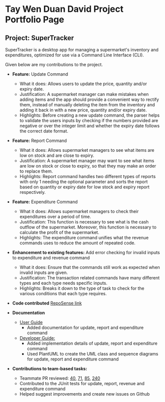# Tay Wen Duan David Project Portfolio Page

## Project: SuperTracker

SuperTracker is a desktop app for managing a supermarket's inventory and expenditures,
optimized for use via a Command Line Interface (CLI).

Given below are my contributions to the project.

- **Feature:** Update Command
  - What it does: Allows users to update the price, quantity and/or expiry date.
  - Justification: A supermarket manager can make mistakes when adding items
  and the app should provide a convenient way to rectify them, instead of manually deleting the item from the inventory
  and adding it back in with a new price, quantity and/or expiry date.
  - Highlights: Before creating a new update command, the parser helps to validate the users inputs by checking if the 
  numbers provided are negative or over the integer limit and whether the expiry date follows the correct date format.

- **Feature:** Report Command
  - What it does: Allows supermarket managers to see what items are low on stock and are close to expiry.
  - Justification: A supermarket manager may want to see what items are low on stock or close to expiry, so that they 
  may make an order to replace them.
  - Highlights: Report command handles two different types of reports with only 1 needing the optional parameter and 
  sorts the report based on quantity or expiry date for low stock and expiry report respectively.

- **Feature:** Expenditure Command
  - What it does: Allows supermarket managers to check their expenditures over a period of time.
  - Justification: This function is necessary to see what is the cash outflow of the supermarket. Moreover, this 
  function is necessary to calculate the profit of the supermarket.
  - Highlights: The expenditure command unifies what the revenue commands uses to reduce the amount of repeated code.

- **Enhancement to existing features:** Add error checking for invalid inputs to expenditure and revenue command
  - What it does: Ensure that the commands still work as expected when invalid inputs are given.
  - Justification: The transaction related commands have many different types and each type needs specific inputs.
  - Highlights: Breaks it down to the type of task to check for the various conditions that each type requires.


- **Code contributed** [RepoSense link](https://nus-cs2113-ay2324s2.github.io/tp-dashboard/?search=dtaywd&breakdown=true&sort=groupTitle%20dsc&sortWithin=title&since=2024-02-23&timeframe=commit&mergegroup=&groupSelect=groupByRepos&checkedFileTypes=docs~functional-code~test-code~other)


- **Documentation**
  - [User Guide](https://ay2324s2-cs2113-t13-4.github.io/tp/UserGuide.html)
    - Added documentation for update, report and expenditure command
  - [Developer Guide:](https://ay2324s2-cs2113-t13-4.github.io/tp/DeveloperGuide.html)
    - Added implementation details of update, report and expenditure command
    - Used PlantUML to create the UML class and sequence diagrams for update, report and expenditure command

- **Contributions to team-based tasks:**
  - Teammate PR reviewed: [40](https://github.com/AY2324S2-CS2113-T13-4/tp/pull/40), [71](https://github.com/AY2324S2-CS2113-T13-4/tp/pull/71), [85](https://github.com/AY2324S2-CS2113-T13-4/tp/pull/85), [240](https://github.com/AY2324S2-CS2113-T13-4/tp/pull/240)
  - Contributed to the JUnit tests for update, report, revenue and expenditure command
  - Helped suggest improvements and create new issues on Github